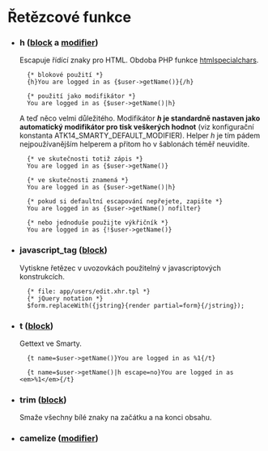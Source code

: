 Řetězcové funkce
================

* ### h ([block](https://github.com/yarri/Atk14/blob/master/src/atk14/helpers/block.h.php) a [modifier](https://github.com/yarri/Atk14/blob/master/src/atk14/helpers/modifier.h.php))

	Escapuje řídící znaky pro HTML. Obdoba PHP funkce [htmlspecialchars](http://php.net/manual/en/function.htmlspecialchars.php).

		{* blokové použití *}
		{h}You are logged in as {$user->getName()}{/h}

		{* použití jako modifikátor *}
		You are logged in as {$user->getName()|h}

	A teď něco velmi důležitého. Modifikátor **_h_ je standardně nastaven jako automatický modifikátor pro tisk veškerých hodnot** (viz konfigurační konstanta ATK14\_SMARTY\_DEFAULT\_MODIFIER).
	Helper _h_ je tím pádem nejpoužívanějším helperem a přitom ho v šablonách téměř neuvidíte.

		{* ve skutečnosti totiž zápis *}
		You are logged in as {$user->getName()}

		{* ve skutečnosti znamená *}
		You are logged in as {$user->getName()|h}

		{* pokud si defaultní escapování nepřejete, zapište *}
		You are logged in as {$user->getName() nofilter}

		{* nebo jednoduše použijte výkřičník *}
		You are logged in as {!$user->getName()}


* ### javascript_tag ([block](https://github.com/yarri/Atk14/blob/master/src/atk14/helpers/block.javascript_tag.php))

	Vytiskne řetězec v uvozovkách použitelný v javascriptových konstrukcích.

		{* file: app/users/edit.xhr.tpl *}
		{* jQuery notation *}
		$form.replaceWith({jstring}{render partial=form}{/jstring});

* ### t ([block](https://github.com/yarri/Atk14/blob/master/src/atk14/helpers/block.t.php))

	Gettext ve Smarty.

		{t name=$user->getName()}You are logged in as %1{/t}

		{t name=$user->getName()|h escape=no}You are logged in as <em>%1</em>{/t}

* ### trim ([block](https://github.com/yarri/Atk14/blob/master/src/atk14/helpers/block.trim.php))

    Smaže všechny bílé znaky na začátku a na konci obsahu.

* ### camelize ([modifier](https://github.com/yarri/Atk14/blob/master/src/atk14/helpers/modifier.camelize.php))
